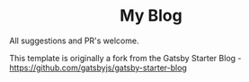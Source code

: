 

<h1 align="center">
  My Blog
</h1>

All suggestions and PR's welcome. 

This template is originally a fork from the Gatsby Starter Blog - https://github.com/gatsbyjs/gatsby-starter-blog

